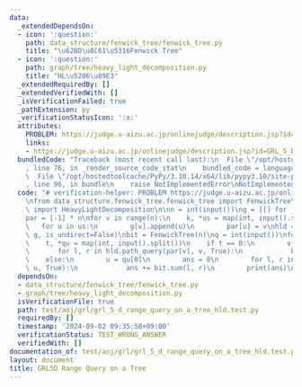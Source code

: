 ```yaml
---
data:
  _extendedDependsOn:
  - icon: ':question:'
    path: data_structure/fenwick_tree/fenwick_tree.py
    title: "\u62BD\u8C61\u5316Fenwick Tree"
  - icon: ':question:'
    path: graph/tree/heavy_light_decomposition.py
    title: "HL\u5206\u89E3"
  _extendedRequiredBy: []
  _extendedVerifiedWith: []
  _isVerificationFailed: true
  _pathExtension: py
  _verificationStatusIcon: ':x:'
  attributes:
    PROBLEM: https://judge.u-aizu.ac.jp/onlinejudge/description.jsp?id=GRL_5_D
    links:
    - https://judge.u-aizu.ac.jp/onlinejudge/description.jsp?id=GRL_5_D
  bundledCode: "Traceback (most recent call last):\n  File \"/opt/hostedtoolcache/PyPy/3.10.14/x64/lib/pypy3.10/site-packages/onlinejudge_verify/documentation/build.py\"\
    , line 76, in _render_source_code_stat\n    bundled_code = language.bundle(\n\
    \  File \"/opt/hostedtoolcache/PyPy/3.10.14/x64/lib/pypy3.10/site-packages/onlinejudge_verify/languages/python.py\"\
    , line 96, in bundle\n    raise NotImplementedError\nNotImplementedError\n"
  code: "# verification-helper: PROBLEM https://judge.u-aizu.ac.jp/onlinejudge/description.jsp?id=GRL_5_D\n\
    \nfrom data_structure.fenwick_tree.fenwick_tree import FenwickTree\nfrom graph.tree.heavy_light_decomposition\
    \ import HeavyLightDecomposition\n\nn = int(input())\ng = [[] for _ in range(n)]\n\
    par = [-1] * n\nfor v in range(n):\n    k, *us = map(int, input().split())\n \
    \   for u in us:\n        g[v].append(u)\n        par[u] = v\nhld = HeavyLightDecomposition(n,\
    \ g, is_undirect=False)\nbit = FenwickTree(n)\nq = int(input())\nfor _ in range(q):\n\
    \    t, *qu = map(int, input().split())\n    if t == 0:\n        v, w = qu\n \
    \       for l, r in hld.path_query(par[v], v, True):\n            bit.add(l, w)\n\
    \    else:\n        u = qu[0]\n        ans = 0\n        for l, r in hld.path_query(0,\
    \ u, True):\n            ans += bit.sum(l, r)\n        print(ans)\n"
  dependsOn:
  - data_structure/fenwick_tree/fenwick_tree.py
  - graph/tree/heavy_light_decomposition.py
  isVerificationFile: true
  path: test/aoj/grl/grl_5_d_range_query_on_a_tree_hld.test.py
  requiredBy: []
  timestamp: '2024-09-02 09:35:58+09:00'
  verificationStatus: TEST_WRONG_ANSWER
  verifiedWith: []
documentation_of: test/aoj/grl/grl_5_d_range_query_on_a_tree_hld.test.py
layout: document
title: GRL5D Range Query on a Tree
---
```


